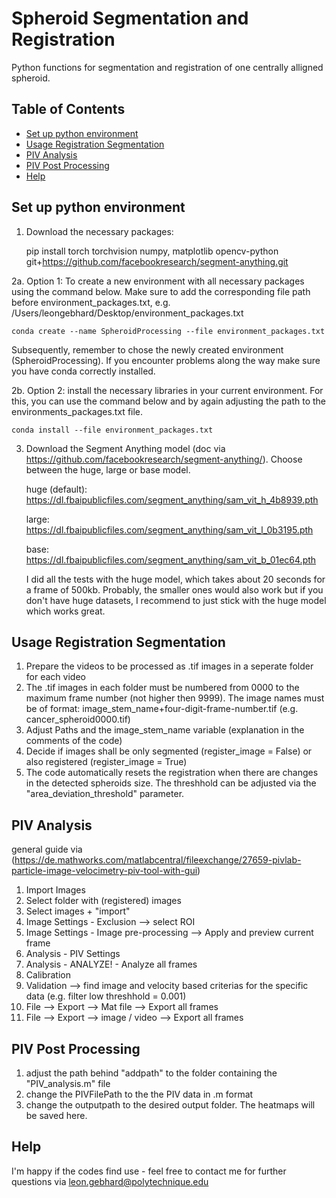 # Spheroid Segmentation and Registration

Python functions for segmentation and registration of one centrally alligned spheroid. 

## Table of Contents
- [Set up python environment](#set-up-python-environment)
- [Usage Registration Segmentation](#usage-registration-segmentation)
- [PIV Analysis](#piv-analysis)
- [PIV Post Processing](#piv-post-processing)
- [Help](#help)


## Set up python environment
1. Download the necessary packages:

   pip install torch torchvision numpy, matplotlib opencv-python git+https://github.com/facebookresearch/segment-anything.git
   

2a. Option 1: To create a new environment with all necessary packages using the command below. Make sure to add the corresponding file path before environment_packages.txt, e.g.       /Users/leongebhard/Desktop/environment_packages.txt

    conda create --name SpheroidProcessing --file environment_packages.txt

Subsequently, remember to chose the newly created environment (SpheroidProcessing).
If you encounter problems along the way make sure you have conda correctly installed.
  
2b. Option 2: install the necessary libraries in your current environment.
    For this, you can use the command below and by again adjusting the path to the environments_packages.txt file.

    conda install --file environment_packages.txt

3. Download the Segment Anything model (doc via https://github.com/facebookresearch/segment-anything/). Choose between the huge, large or base model.
   
    huge (default): https://dl.fbaipublicfiles.com/segment_anything/sam_vit_h_4b8939.pth
   
    large: https://dl.fbaipublicfiles.com/segment_anything/sam_vit_l_0b3195.pth
   
    base: https://dl.fbaipublicfiles.com/segment_anything/sam_vit_b_01ec64.pth

   I did all the tests with the huge model, which takes about 20 seconds for a frame of 500kb. 
   Probably, the smaller ones would also work but if you don't have huge datasets, I recommend to just stick with the huge model which works great.


## Usage Registration Segmentation

1. Prepare the videos to be processed as .tif images in a seperate folder for each video
2. The .tif images in each folder must be numbered from 0000 to the maximum frame number (not higher then 9999). The image names must be of format: image_stem_name+four-digit-frame-number.tif (e.g. cancer_spheroid0000.tif)
3. Adjust Paths and the image_stem_name variable (explanation in the comments of the code)
4. Decide if images shall be only segmented  (register_image = False) or also registered (register_image = True)
5. The code automatically resets the registration when there are  changes in the detected spheroids size. The threshhold can be adjusted via the "area_deviation_threshold" parameter.

## PIV Analysis

general guide via (https://de.mathworks.com/matlabcentral/fileexchange/27659-pivlab-particle-image-velocimetry-piv-tool-with-gui) 

1. Import Images
2. Select folder with (registered) images
3. Select images + "import"
4. Image Settings  - Exclusion
    --> select ROI
5. Image Settings - Image pre-processing
       --> Apply and preview current frame
6. Analysis - PIV Settings
7. Analysis - ANALYZE! - Analyze all frames
8. Calibration
9. Validation
    --> find image and velocity based criterias for the specific data (e.g. filter low threshhold = 0.001)
10. File --> Export --> Mat file --> Export all frames
11. File --> Export --> image / video --> Export all frames

## PIV Post Processing

1. adjust the path behind "addpath" to the folder containing the "PIV_analysis.m" file
2. change the PIVFilePath to the the PIV data in .m format
3. change the outputpath to the desired output folder. The heatmaps will be saved here.


## Help
I'm happy if the codes find use - feel free to contact me for further questions via leon.gebhard@polytechnique.edu

